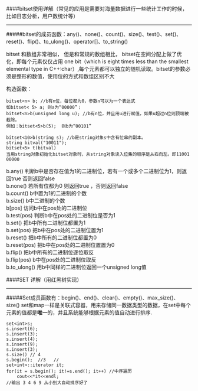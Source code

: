 ####bitset使用详解（常见的应用是需要对海量数据进行一些统计工作的时候，比如日志分析，用户数统计等）

----------
#####bitset的成员函数：any()、none()、count()、size()、test()、set()、reset()、flip()、to\_ulong()、operator[]、to_string()

bitset 和数组非常相似， 但是和常规的数组相比， bitset在空间分配上做了优化，即每个元素仅仅占用 one bit（which is eight times less than the smallest elemental type in C++:char）,每个元素都可以独立的随机读取。bitset的参数必须是整形的数值，使用位的方式和数组区别不大

构造函数：  

	bitset<n> b; //b有n位，每位都为0，参数n可以为一个表达式
	如bitset< 5> a; 则a为“00000”；
	bitset<n>b(unsigned long u); //b有n位，并且用u进行赋值，如果u超过n位则顶端被截除。
	例如：bitset<5>b(5);  则b为“00101”

	bitset<10>b(string s); //b是string对象s中含有位串的副本。
	string bitval("10011");
	bitset<5> t(bitval)
	当用string对象初始化bitset对象时，从string对象读入位集的顺序是从右向左。即11001 00000

b.any() 判断b中是否存在值为1的二进制位，若有一个或多个二进制位为1，则返回true 否则返回false  
b.none() 若所有位都为0 则返回true ，否则返回false  
b.count() b中置为1的二进制的个数  
b.size()  b中二进制的个数  
b[pos] 访问b中在pos处的二进制位  
b.test(pos)  判断b中在pos处的二进制位是否为1  
b.set() 把b中所有二进制位都置为1  
b.set(pos) 把b中在pos处的二进制位置为1  
b.reset()  把b中所有的二进制位都置为0  
b.reset(pos)  把b中在pos处的二进制位置置为0  
b.flip()  把b中所有的二进制位逐位取反  
b.flip(pos) b中在pos处的二进制位取反  
b.to\_ulong() 用b中同样的二进制位返回一个unsigned long值

####SET 详解（用红黑树实现）

----------

#####Set成员函数有：begin()、end()、clear()、empty()、max\_size()、size()
set和map一样是关联式容器，用来存储同一数据类型的数据，在set中每个元素的值都是**唯一**的，并且系统能够根据元素的值自动进行排序.  

	set<int>s;
	s.insert(6);
	s.insert(3);
	s.insert(4);
	s.insert(9);
	s.insert(3);
	s.size() // 4
	s.begin();  //3   //
	set<int>::iterator it;
	for(it = s.begin(); it!=s.end(); it++) //中序遍历
		cout<<*it<<endl;
	//输出 3 4 6 9 从小到大自动排序好了
